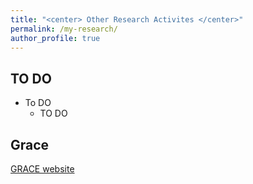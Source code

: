 ```yaml
---
title: "<center> Other Research Activites </center>"
permalink: /my-research/
author_profile: true
---
```


TO DO 
------
* To DO
    * TO DO 
    

Grace
------
[GRACE website](https://grace.wp.imt.fr/)


